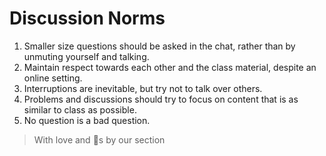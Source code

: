 # Discussion Norms

1. Smaller size questions should be asked in the chat, rather than by unmuting yourself and talking.
2. Maintain respect towards each other and the class material, despite an online setting.
3. Interruptions are inevitable, but try not to talk over others.
4. Problems and discussions should try to focus on content that is as similar to class as possible.
5. No question is a bad question.

> With love and &#129412;s by our section